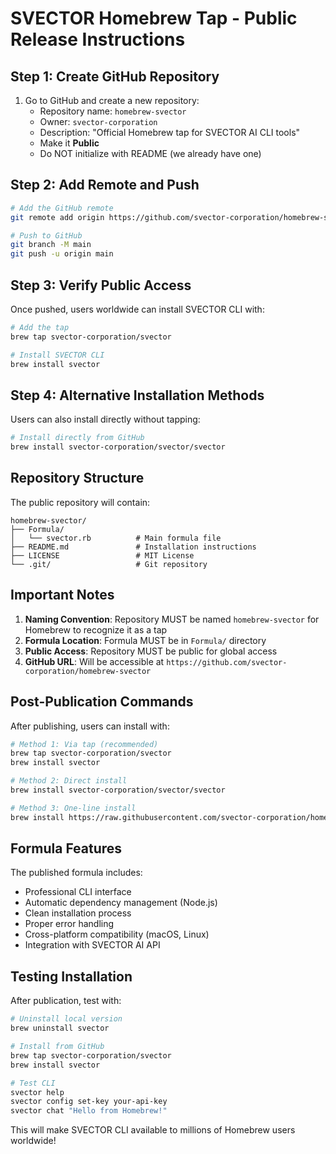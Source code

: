 # SVECTOR Homebrew Tap - Public Release Instructions

## Step 1: Create GitHub Repository

1. Go to GitHub and create a new repository:
   - Repository name: `homebrew-svector`
   - Owner: `svector-corporation`
   - Description: "Official Homebrew tap for SVECTOR AI CLI tools"
   - Make it **Public**
   - Do NOT initialize with README (we already have one)

## Step 2: Add Remote and Push

```bash
# Add the GitHub remote
git remote add origin https://github.com/svector-corporation/homebrew-svector.git

# Push to GitHub
git branch -M main
git push -u origin main
```

## Step 3: Verify Public Access

Once pushed, users worldwide can install SVECTOR CLI with:

```bash
# Add the tap
brew tap svector-corporation/svector

# Install SVECTOR CLI
brew install svector
```

## Step 4: Alternative Installation Methods

Users can also install directly without tapping:

```bash
# Install directly from GitHub
brew install svector-corporation/svector/svector
```

## Repository Structure

The public repository will contain:
```
homebrew-svector/
├── Formula/
│   └── svector.rb          # Main formula file
├── README.md               # Installation instructions
├── LICENSE                 # MIT License
└── .git/                   # Git repository
```

## Important Notes

1. **Naming Convention**: Repository MUST be named `homebrew-svector` for Homebrew to recognize it as a tap
2. **Formula Location**: Formula MUST be in `Formula/` directory
3. **Public Access**: Repository MUST be public for global access
4. **GitHub URL**: Will be accessible at `https://github.com/svector-corporation/homebrew-svector`

## Post-Publication Commands

After publishing, users can install with:

```bash
# Method 1: Via tap (recommended)
brew tap svector-corporation/svector
brew install svector

# Method 2: Direct install
brew install svector-corporation/svector/svector

# Method 3: One-line install
brew install https://raw.githubusercontent.com/svector-corporation/homebrew-svector/main/Formula/svector.rb
```

## Formula Features

The published formula includes:
- Professional CLI interface
- Automatic dependency management (Node.js)
- Clean installation process
- Proper error handling
- Cross-platform compatibility (macOS, Linux)
- Integration with SVECTOR AI API

## Testing Installation

After publication, test with:

```bash
# Uninstall local version
brew uninstall svector

# Install from GitHub
brew tap svector-corporation/svector
brew install svector

# Test CLI
svector help
svector config set-key your-api-key
svector chat "Hello from Homebrew!"
```

This will make SVECTOR CLI available to millions of Homebrew users worldwide!
